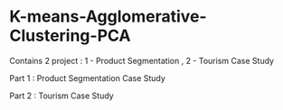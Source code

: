 # K-means-Agglomerative-Clustering-PCA
Contains 2 project : 1 - Product Segmentation , 2 - Tourism Case Study

Part 1 : Product Segmentation Case Study

Part 2 : Tourism Case Study
